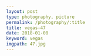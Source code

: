 ```yaml
---
layout: post
type: photography, picture
permalink: /photography/:title
title: vegas-47
date: 2018-01-08
keyword: vegas
imgpath: 47.jpg
---
```



